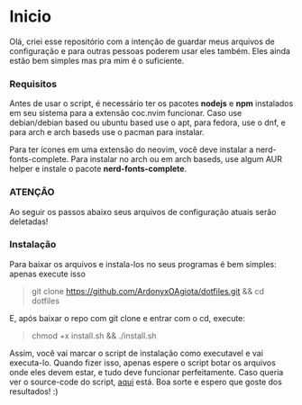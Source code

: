 # Inicio
Olá, criei esse repositório com a intenção de guardar meus arquivos de configuração e para outras pessoas poderem usar eles também. Eles ainda estão bem simples mas pra mim é o suficiente.

### Requisitos
Antes de usar o script, é necessário ter os pacotes **nodejs** e **npm** instalados em seu sistema para a extensão coc.nvim funcionar. Caso use debian/debian based ou ubuntu based use o apt, para fedora, use o dnf, e para arch e arch baseds use o pacman para instalar.

Para ter ícones em uma extensão do neovim, você deve instalar a nerd-fonts-complete. Para instalar no arch ou em arch baseds, use algum AUR helper e instale o pacote **nerd-fonts-complete**.

### **ATENÇÃO**
Ao seguir os passos abaixo seus arquivos de configuração atuais serão deletadas!

### Instalação
Para baixar os arquivos e instala-los no seus programas é bem simples: apenas execute isso
> git clone https://github.com/ArdonyxOAgiota/dotfiles.git && cd dotfiles <br>


E, após baixar o repo com git clone e entrar com o cd, execute:
> chmod +x install.sh && ./install.sh <br>

Assim, você vai marcar o script de instalação como executavel e vai executa-lo. Quando fizer isso, apenas espere o script botar os arquivos onde eles devem estar, e tudo deve funcionar perfeitamente. Caso queria ver o source-code do script, [aqui](https://github.com/ArdonyxOAgiota/dotfiles/blob/master/install.sh) está. Boa sorte e espero que goste dos resultados! :)
